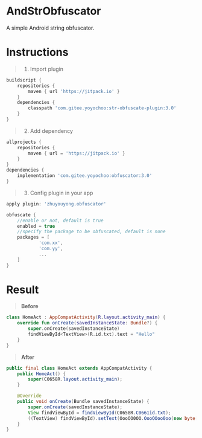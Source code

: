# AndStrObfuscator
A simple Android string obfuscator.

# Instructions
> 1.  Import plugin
```gradle
buildscript {
    repositories {
        maven { url 'https://jitpack.io' }
    }
    dependencies {
        classpath 'com.gitee.yoyochoo:str-obfuscate-plugin:3.0'
    }
}
```
> 2.  Add dependency
```gradle
allprojects {
    repositories {
        maven { url = 'https://jitpack.io' }
    }
}
dependencies {
    implementation 'com.gitee.yoyochoo:obfuscator:3.0'
}
```
> 3.  Config plugin in your app
```gradle
apply plugin: 'zhuyouyong.obfuscator'

obfuscate {
    //enable or not, default is true
    enabled = true
    //specify the package to be obfuscated, default is none
    packages = [
            'com.xx',
            'com.yy',
            ...
    ]
}
```

# Result
> **Before**
```kotlin
class HomeAct : AppCompatActivity(R.layout.activity_main) {
    override fun onCreate(savedInstanceState: Bundle?) {
        super.onCreate(savedInstanceState)
        findViewById<TextView>(R.id.txt).text = "Hello"
    }
}
```
> **After**
```java
public final class HomeAct extends AppCompatActivity {
    public HomeAct() {
        super(C0658R.layout.activity_main);
    }

    @Override
    public void onCreate(Bundle savedInstanceState) {
        super.onCreate(savedInstanceState);
        View findViewById = findViewById(C0658R.C0661id.txt);
        ((TextView) findViewById).setText(OooOO0OO.OooOOoo0oo(new byte[]{124, 85, 92, 90, 94}, "400611"));
    }
}
```
